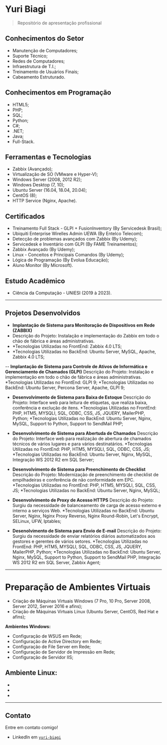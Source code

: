 # Yuri Biagi

> Repositório de apresentação profissional

## Conhecimentos do Setor

- Manutenção de Computadores;
- Suporte Técnico;
- Redes de Computadores;
- Infraestrutura de T.I.;
- Treinamento de Usuários Finais;
- Cabeamento Estruturado.

## Conhecimentos em Programação

- HTML5;
- PHP;
- SQL;
- Python;
- C#;
- .NET;
- Java;
- Full-Stack.

## Ferramentas e Tecnologias

- Zabbix (Avançado);
- Virtualização de SO (VMware e Hyper-V);
- Windows Server (2008, 2012 R2);
- Windows Desktop (7, 10);
- Ubuntu Server (16.04, 18.04, 20.04);
- CentOS (8);
- HTTP Service (Nginx, Apache).

## Certificados

- Treinamento Full Stack - GLPI + FusionInventory (By Servicedesk Brasil);
- Ubiquiti Enterprise Wirelles Admin UEWA (By Entelco Telecom);
- Detecção de problemas avançados com Zabbix (By Udemy);
- Servicedesk e Inventário com GLPI (By FAME Treinamentos);
- Zabbix Avançado (By Udemy);
- Linux - Conceitos e Principais Comandos (By Udemy);
- Lógica de Programação (By Evolua Educação);
- Aluno Monitor (By Microsoft).

## Estudo Acadêmico

- Ciência da Computação - UNIESI (2019 à 2023).

---

## Projetos Desenvolvidos

- **Implantação de Sistema para Monitoração de Dispositivos em Rede (ZABBIX)**
- Descrição do Projeto: Instalação e implementação do Zabbix em todo o chão de fábrica e áreas administrativas.
- *Tecnologias Utilizadas no FrontEnd: Zabbix 4.0 LTS;
- *Tecnologias Utilizadas no BackEnd: Ubuntu Server, MySQL, Apache, Zabbix 4.0 LTS;

-- **Implantação de Sistema para Controle de Ativos de Informática e Gerenciamento de Chamados (GLPI)**
Descrição do Projeto: Instalação e implementação em todo o chão de fábrica e áreas administrativas.
*Tecnologias Utilizadas no FrontEnd: GLPI 9;
*Tecnologias Utilizadas no BackEnd: Ubuntu Server, Percona Server, Apache, GLPI 9;

- **Desenvolvimento de Sistema para Baixa de Estoque**
Descrição do Projeto: Interface web para leitura de etiquetas, que realiza baixa, conferência e exclução de itens.
*Tecnologias Utilizadas no FrontEnd: PHP, HTM5, MYSQLI, SQL, ODBC, CSS, JS, JQUERY, MailerPHP, Python;
*Tecnologias Utilizadas no BackEnd: Ubuntu Server, Nginx, MySQL, Support to Python, Support to SendMail PHP;

- **Desenvolvimento de Sistema para Abertuda de Chamados**
Descrição do Projeto: Interface web para realização de abertura de chamados técnicos de vários lugares e para vários destinatários.
*Tecnologias Utilizadas no FrontEnd: PHP, HTM5, MYSQLI, SQL, ODBC, CSS, JS;
*Tecnologias Utilizadas no BackEnd: Ubuntu Server, Nginx, MySQL, Integração WS 2012 R2 em SQL Server;

- **Desenvolvimento de Sistema para Preenchimento de Checklist**
Descrição do Projeto: Modernização de preenchimento de checklist de empilhadeiras e conferência de não conformidade em EPC.
*Tecnologias Utilizadas no FrontEnd: PHP, HTM5, MYSQLI, SQL, CSS, JS;
*Tecnologias Utilizadas no BackEnd: Ubuntu Server, Nginx, MySQL;

- **Desenvolvimento de Proxy de Acesso HTTPS**
Descrição do Projeto: Surgiu da necessidade de balanceamento de carga de acesso externo e interno a serviços Web.
*Tecnologias Utilizadas no BackEnd: Ubuntu Server, Nginx, Nginx Proxy Reverso, Nginx Round-Robin, Let's Encrypt, SELinux, UFW, Iptables;

- **Desenolvimento de Sistema para Envio de E-mail**
Descrição do Projeto: Surgiu da necessidade de enviar relatórios diários automatizados aos gestores e gerentes de vários setores.
*Tecnologias Utilizadas no FrontEnd: PHP, HTM5, MYSQLI, SQL, ODBC, CSS, JS, JQUERY, MailerPHP, Python;
*Tecnologias Utilizadas no BackEnd: Ubuntu Server, Nginx, MySQL, Support to Python, Support to SendMail PHP, Integração WS 2012 R2 em SQL Server, Zabbix Agent;

---

# Preparação de Ambientes Virtuais

- Criação de Máquinas Virtuais Windows (7 Pro, 10 Pro, Server 2008, Server 2012, Server 2016 e afins);
- Criação de Máquinas Virtuais Linux (Ubuntu Server, CentOS, Red Hat e afins);

**Ambientes Windows:**
- Configuração de WSUS em Rede;
- Configuração de Active Directory em Rede;
- Configuração de File Server em Rede;
- Configuração de Servidor de Impressão em Rede;
- Configuração de Servidor IIS;

**Ambiente Linux:**
- 
- 
- 
- 

---

## Contato

Entre em contato comigo!

- LinkedIn em <a href="http://https://www.linkedin.com/in/yuri-biagi/" target="_blank"> `yuri-biagi` </a>
